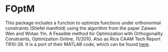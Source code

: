 # FOptM

This package includes a function to optimize functions under orthonormal constraints (Stiefel manifold) using the algorithm from the paper Zaiwen Wen and Wotao Yin. A Feasible method for Optimization with Orthogonality Constraints, Optimization Online, 11/2010. Also as Rice CAAM Tech Report TR10-26. It is a port of their MATLAB code, which can be found [here](http://optman.blogs.rice.edu/).
